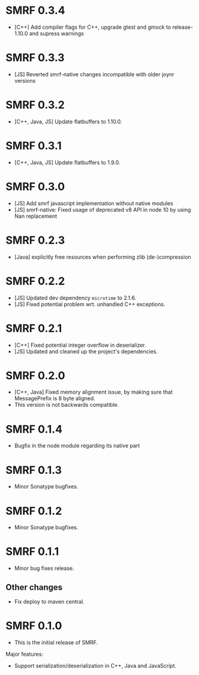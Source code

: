 # SMRF 0.3.4
* [C++] Add compiler flags for C++, upgrade gtest and gmock to release-1.10.0 and supress warnings

# SMRF 0.3.3
* [JS] Reverted smrf-native changes incompatible with older joynr versions

# SMRF 0.3.2
* [C++, Java, JS] Update flatbuffers to 1.10.0.

# SMRF 0.3.1
* [C++, Java, JS] Update flatbuffers to 1.9.0.

# SMRF 0.3.0
* [JS] Add smrf javascript implementation without native modules
* [JS] smrf-native: Fixed usage of deprecated v8 API in node 10 by using Nan replacement

# SMRF 0.2.3
* [Java] explicitly free resources when performing zlib (de-)compression

# SMRF 0.2.2
* [JS] Updated dev dependency `microtime` to 2.1.6.
* [JS] Fixed potential problem wrt. unhandled C++ exceptions.

# SMRF 0.2.1
* [C++] Fixed potential integer overflow in deserializer.<br/>
* [JS] Updated and cleaned up the project's dependencies.

# SMRF 0.2.0
* [C++, Java] Fixed memory alignment issue, by making sure that MessagePrefix is 8 byte aligned.
* This version is not backwards compatible.

# SMRF 0.1.4
* Bugfix in the node module regarding its native part

# SMRF 0.1.3
* Minor Sonatype bugfixes.

# SMRF 0.1.2
* Minor Sonatype bugfixes.

# SMRF 0.1.1
* Minor bug fixes release.

## Other changes
* Fix deploy to maven central.

# SMRF 0.1.0
* This is the initial release of SMRF.

Major features:
* Support serialization/deserialization in C++, Java and JavaScript.
